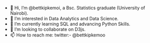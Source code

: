 - 👋 Hi, I’m @bettkipkemoi, a Bsc. Statistics graduate (University of Nairobi).
- 👀 I’m interested in Data Analytics and Data Science.
- 🌱 I’m currently learning SQL and advancing Python Skills.
- 💞️ I’m looking to collaborate on D3js.
- 📫 How to reach me: twitter:- @bettkipkemoo

<!---
bettkipkemoi/bettkipkemoi is a ✨ special ✨ repository because its `README.md` (this file) appears on your GitHub profile.
You can click the Preview link to take a look at your changes.
--->
